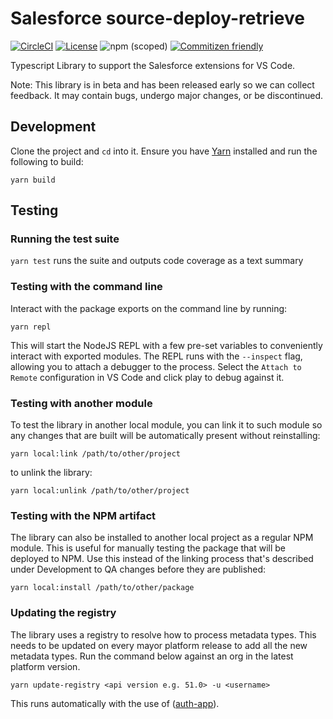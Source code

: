 # Salesforce source-deploy-retrieve

[![CircleCI](https://circleci.com/gh/forcedotcom/source-deploy-retrieve.svg?style=svg&circle-token=8cab4c48eb81996544b9fa3dfa29e6734376b73f)](https://circleci.com/gh/forcedotcom/source-deploy-retrieve)
[![License](https://img.shields.io/badge/License-BSD%203--Clause-blue.svg)](https://opensource.org/licenses/BSD-3-Clause)
![npm (scoped)](https://img.shields.io/npm/v/@salesforce/source-deploy-retrieve)
[![Commitizen friendly](https://img.shields.io/badge/commitizen-friendly-brightgreen.svg)](http://commitizen.github.io/cz-cli/)

Typescript Library to support the Salesforce extensions for VS Code.

Note: This library is in beta and has been released early so we can collect feedback. It may contain bugs, undergo major changes, or be discontinued.

## Development

Clone the project and `cd` into it. Ensure you have [Yarn](https://yarnpkg.com/) installed and run the following to build:

`yarn build`



## Testing

### Running the test suite

`yarn test` runs the suite and outputs code coverage as a text summary

### Testing with the command line

Interact with the package exports on the command line by running:

`yarn repl`

This will start the NodeJS REPL with a few pre-set variables to conveniently interact
with exported modules. The REPL runs with the `--inspect` flag, allowing you to attach a debugger to the process. Select the `Attach to Remote` configuration in VS Code and click play to debug against it.

### Testing with another module

To test the library in another local module, you can link it to such module so any changes that are built will be automatically present without reinstalling:

`yarn local:link /path/to/other/project`

to unlink the library:

`yarn local:unlink /path/to/other/project`

### Testing with the NPM artifact

The library can also be installed to another local project as a regular NPM module. This is useful for manually testing the package that will be deployed to NPM. Use this instead of the linking process that's described under Development to QA changes before they are published:

`yarn local:install /path/to/other/package`

### Updating the registry

The library uses a registry to resolve how to process metadata types. This needs to be updated on every mayor platform release to add all the new metadata types. Run the command below against an org in the latest platform version.

`yarn update-registry <api version e.g. 51.0> -u <username>`

This runs automatically with the use of ([auth-app](https://github.com/octokit/auth-app.js/#usage-with-octokit)).
